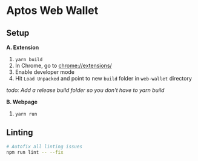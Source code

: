 # Aptos Web Wallet

## Setup

**A. Extension**
1. `yarn build`
2. In Chrome, go to [chrome://extensions/](chrome://extensions/)
3. Enable developer mode
4. Hit `Load Unpacked` and point to new `build` folder in `web-wallet` directory

*todo: Add a release build folder so you don't have to yarn build*

**B. Webpage**
1. `yarn run`

## Linting
```bash
# Autofix all linting issues
npm run lint -- --fix
```
